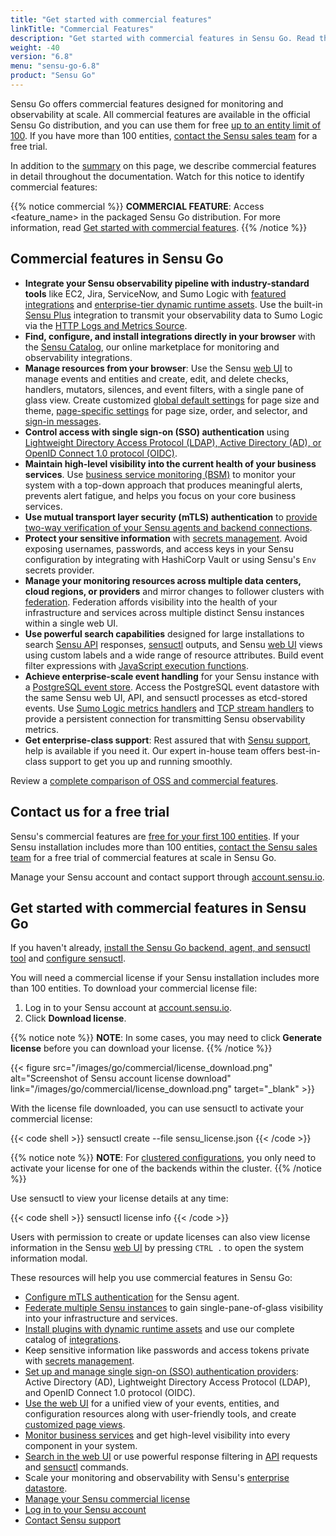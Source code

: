 ```yaml
---
title: "Get started with commercial features"
linkTitle: "Commercial Features"
description: "Get started with commercial features in Sensu Go. Read this guide to learn about the latest commercial features. Contact our sales team for a free trial."
weight: -40
version: "6.8"
menu: "sensu-go-6.8"
product: "Sensu Go"
---
```


Sensu Go offers commercial features designed for monitoring and observability at scale.
All commercial features are available in the official Sensu Go distribution, and you can use them for free [up to an entity limit of 100][7].
If you have more than 100 entities, [contact the Sensu sales team][1] for a free trial.

In addition to the [summary][25] on this page, we describe commercial features in detail throughout the documentation.
Watch for this notice to identify commercial features:

{{% notice commercial %}}
**COMMERCIAL FEATURE**: Access <feature_name> in the packaged Sensu Go distribution.
For more information, read [Get started with commercial features](../commercial/).
{{% /notice %}}

## Commercial features in Sensu Go

- **Integrate your Sensu observability pipeline with industry-standard tools** like EC2, Jira, ServiceNow, and Sumo Logic with [featured integrations][24] and [enterprise-tier dynamic runtime assets][11].
Use the built-in [Sensu Plus][30] integration to transmit your observability data to Sumo Logic via the [HTTP Logs and Metrics Source][29].
- **Find, configure, and install integrations directly in your browser** with the [Sensu Catalog][34], our online marketplace for monitoring and observability integrations.
- **Manage resources from your browser**: Use the Sensu [web UI][8] to manage events and entities and create, edit, and delete checks, handlers, mutators, silences, and event filters, with a single pane of glass view.
Create customized [global default settings][26] for page size and theme, [page-specific settings][27] for page size, order, and selector, and [sign-in messages][28].
- **Control access with single sign-on (SSO) authentication** using [Lightweight Directory Access Protocol (LDAP), Active Directory (AD), or OpenID Connect 1.0 protocol (OIDC)][9].
- **Maintain high-level visibility into the current health of your business services**.
Use [business service monitoring (BSM)][23] to monitor your system with a top-down approach that produces meaningful alerts, prevents alert fatigue, and helps you focus on your core business services.
- **Use mutual transport layer security (mTLS) authentication** to [provide two-way verification of your Sensu agents and backend connections][21].
- **Protect your sensitive information** with [secrets management][22].
Avoid exposing usernames, passwords, and access keys in your Sensu configuration by integrating with HashiCorp Vault or using Sensu's `Env` secrets provider.
- **Manage your monitoring resources across multiple data centers, cloud regions, or providers** and mirror changes to follower clusters with [federation][20].
Federation affords visibility into the health of your infrastructure and services across multiple distinct Sensu instances within a single web UI.
- **Use powerful search capabilities** designed for large installations to search [Sensu API][4] responses, [sensuctl][5] outputs, and Sensu [web UI][6] views using custom labels and a wide range of resource attributes.
Build event filter expressions with [JavaScript execution functions][19].
- **Achieve enterprise-scale event handling** for your Sensu instance with a [PostgreSQL event store][12].
Access the PostgreSQL event datastore with the same Sensu web UI, API, and sensuctl processes as etcd-stored events.
Use [Sumo Logic metrics handlers][31] and [TCP stream handlers][32] to provide a persistent connection for transmitting Sensu observability metrics.
- **Get enterprise-class support**: Rest assured that with [Sensu support][13], help is available if you need it.
Our expert in-house team offers best-in-class support to get you up and running smoothly.

Review a [complete comparison of OSS and commercial features][3].

## Contact us for a free trial

Sensu's commercial features are [free for your first 100 entities][7].
If your Sensu installation includes more than 100 entities, [contact the Sensu sales team][1] for a free trial of commercial features at scale in Sensu Go.

Manage your Sensu account and contact support through [account.sensu.io][2].

## Get started with commercial features in Sensu Go

If you haven't already, [install the Sensu Go backend, agent, and sensuctl tool][15] and [configure sensuctl][16].

You will need a commercial license if your Sensu installation includes more than 100 entities.
To download your commercial license file:

1. Log in to your Sensu account at [account.sensu.io][2].
2. Click **Download license**.

{{% notice note %}}
**NOTE**: In some cases, you may need to click **Generate license** before you can download your license.
{{% /notice %}}

{{< figure src="/images/go/commercial/license_download.png" alt="Screenshot of Sensu account license download" link="/images/go/commercial/license_download.png" target="_blank" >}}

With the license file downloaded, you can use sensuctl to activate your commercial license:

{{< code shell >}}
sensuctl create --file sensu_license.json
{{< /code >}}

{{% notice note %}}
**NOTE**: For [clustered configurations](../operations/deploy-sensu/cluster-sensu), you only need to activate your license for one of the backends within the cluster.
{{% /notice %}}

Use sensuctl to view your license details at any time:

{{< code shell >}}
sensuctl license info
{{< /code >}}

Users with permission to create or update licenses can also view license information in the Sensu [web UI][8] by pressing `CTRL .` to open the system information modal.

These resources will help you use commercial features in Sensu Go:

- [Configure mTLS authentication][21] for the Sensu agent.
- [Federate multiple Sensu instances][20] to gain single-pane-of-glass visibility into your infrastructure and services.
- [Install plugins with dynamic runtime assets][17] and use our complete catalog of [integrations][24].
- Keep sensitive information like passwords and access tokens private with [secrets management][22].
- [Set up and manage single sign-on (SSO) authentication providers][9]: Active Directory (AD), Lightweight Directory Access Protocol (LDAP), and OpenID Connect 1.0 protocol (OIDC).
- [Use the web UI][8] for a unified view of your events, entities, and configuration resources along with user-friendly tools, and create [customized page views][33].
- [Monitor business services][23] and get high-level visibility into every component in your system.
- [Search in the web UI][6] or use powerful response filtering in [API][4] requests and [sensuctl][5] commands.
- Scale your monitoring and observability with Sensu's [enterprise datastore][12].
- [Manage your Sensu commercial license][18]
- [Log in to your Sensu account][2]
- [Contact Sensu support][14]


[1]: https://sensu.io/contact?subject=contact-sales/
[2]: https://account.sensu.io/
[3]: https://sensu.io/features/compare
[4]: ../api/#response-filtering
[5]: ../sensuctl/filter-responses/
[6]: ../web-ui/search/
[7]: https://sensu.io/blog/one-year-of-sensu-go/
[8]: ../web-ui/
[9]: ../operations/control-access/sso/
[11]: https://bonsai.sensu.io/assets?tiers%5B%5D=4/
[12]: ../operations/deploy-sensu/scale-event-storage/
[13]: https://sensu.io/support/
[14]: https://account.sensu.io/support/
[15]: ../operations/deploy-sensu/install-sensu/
[16]: ../sensuctl/#first-time-setup-and-authentication
[17]: ../plugins/use-assets-to-install-plugins/
[18]: ../operations/maintain-sensu/license/
[19]: ../observability-pipeline/observe-filter/filters#build-event-filter-expressions-with-javascript-execution-functions
[20]: ../operations/deploy-sensu/use-federation/	
[21]: ../operations/deploy-sensu/secure-sensu/#optional-configure-sensu-agent-mtls-authentication
[22]: ../operations/manage-secrets/secrets-management/
[23]: ../observability-pipeline/observe-schedule/business-service-monitoring/
[24]: ../plugins/featured-integrations/
[25]: #commercial-features-in-sensu-go
[26]: ../web-ui/webconfig-reference/#default-preferences-attributes
[27]: ../web-ui/webconfig-reference/#page-preferences-attributes
[28]: ../web-ui/webconfig-reference/#sign-in-message
[29]: https://help.sumologic.com/03Send-Data/Sources/02Sources-for-Hosted-Collectors/HTTP-Source
[30]: ../sensu-plus/
[31]: ../observability-pipeline/observe-process/sumo-logic-metrics-handlers/
[32]: ../observability-pipeline/observe-process/tcp-stream-handlers/
[33]: ../web-ui/webconfig/
[34]: ../catalog/sensu-catalog/
